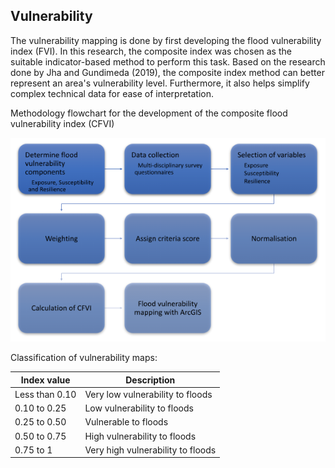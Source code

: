 ## Vulnerability

The vulnerability mapping is done by first developing the flood vulnerability index (FVI). In this research, the composite index was chosen as the suitable indicator-based method to perform this task. Based on the research done by Jha and Gundimeda (2019), the composite index method can better represent an area's vulnerability level. Furthermore, it also helps simplify complex technical data for ease of interpretation.

Methodology flowchart for the development of the composite flood vulnerability index (CFVI)

![Vulnerability methodology](vulnerability-methodology.png)

Classification of vulnerability maps:

| Index value      | Description                       |
| ---------------- | --------------------------------- |
| Less than 0.10   | Very low vulnerability to floods  |
| 0.10 to 0.25     | Low vulnerability to floods       |
| 0.25 to 0.50     | Vulnerable to floods              |
| 0.50 to 0.75     | High vulnerability to floods      |
| 0.75 to 1        | Very high vulnerability to floods |
